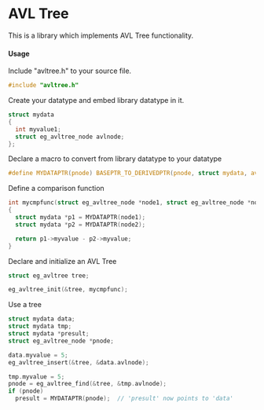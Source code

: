# AVL Tree

This is a library which implements AVL Tree functionality.

#### Usage

Include "avltree.h" to your source file.

```c
#include "avltree.h"
```

Create your datatype and embed library datatype in it.

```c
struct mydata
{
  int myvalue1;
  struct eg_avltree_node avlnode;
};
```

Declare a macro to convert from library datatype to your datatype

```c
#define MYDATAPTR(pnode) BASEPTR_TO_DERIVEDPTR(pnode, struct mydata, avlnode)
```

Define a comparison function

```c
int mycmpfunc(struct eg_avltree_node *node1, struct eg_avltree_node *node2)
{
  struct mydata *p1 = MYDATAPTR(node1);
  struct mydata *p2 = MYDATAPTR(node2);

  return p1->myvalue - p2->myvalue;
}
```

Declare and initialize an AVL Tree

```c
struct eg_avltree tree;

eg_avltree_init(&tree, mycmpfunc);
```

Use a tree

```c
struct mydata data;
struct mydata tmp;
struct mydata *presult;
struct eg_avltree_node *pnode;

data.myvalue = 5;
eg_avltree_insert(&tree, &data.avlnode);

tmp.myvalue = 5;
pnode = eg_avltree_find(&tree, &tmp.avlnode);
if (pnode)
  presult = MYDATAPTR(pnode);  // 'presult' now points to 'data'
```
